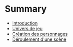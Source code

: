 # Summary

* [Introduction](README.md)
* [Univers de jeu](chapter1.md)
* [Création des personnages](creation-des-personnages.md)
* [Déroulement d'une scène](deroulement-dune-scene.md)

